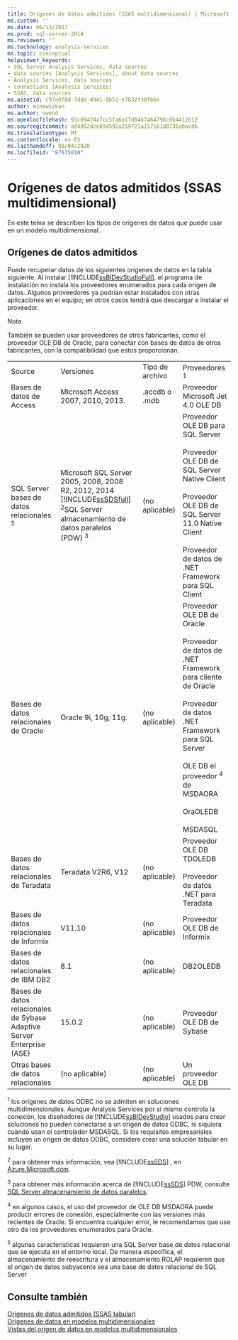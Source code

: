 ```yaml
---
title: Orígenes de datos admitidos (SSAS multidimensional) | Microsoft Docs
ms.custom: ''
ms.date: 06/13/2017
ms.prod: sql-server-2014
ms.reviewer: ''
ms.technology: analysis-services
ms.topic: conceptual
helpviewer_keywords:
- SQL Server Analysis Services, data sources
- data sources [Analysis Services], about data sources
- Analysis Services, data sources
- connections [Analysis Services]
- SSAS, data sources
ms.assetid: c97e0f8d-7ddd-4941-8b51-e7832f30fbbe
author: minewiskan
ms.author: owend
ms.openlocfilehash: 93c09424a7cc5fa6a17d84b7464798c0b4412612
ms.sourcegitcommit: ad4d92dce894592a259721a1571b1d8736abacdb
ms.translationtype: MT
ms.contentlocale: es-ES
ms.lasthandoff: 08/04/2020
ms.locfileid: "87675010"
---
```

# <a name="data-sources-supported-ssas-multidimensional"></a>Orígenes de datos admitidos (SSAS multidimensional)
  En este tema se describen los tipos de orígenes de datos que puede usar en un modelo multidimensional.  
  
##  <a name="supported-data-sources"></a><a name="bkmk_supported_ds"></a>Orígenes de datos admitidos  
 Puede recuperar datos de los siguientes orígenes de datos en la tabla siguiente. Al instalar [!INCLUDE[ssBIDevStudioFull](../../includes/ssbidevstudiofull-md.md)], el programa de instalación no instala los proveedores enumerados para cada origen de datos. Algunos proveedores ya podrían estar instalados con otras aplicaciones en el equipo; en otros casos tendrá que descargar e instalar el proveedor.  
  
> [!NOTE]  
>  También se pueden usar proveedores de otros fabricantes, como el proveedor OLE DB de Oracle, para conectar con bases de datos de otros fabricantes, con la compatibilidad que estos proporcionan.  
  
|||||  
|-|-|-|-|  
|Source|Versiones|Tipo de archivo|Proveedores <sup>1</sup>|  
|Bases de datos de Access|Microsoft Access 2007, 2010, 2013.|.accdb o .mdb|Proveedor Microsoft Jet 4.0 OLE DB|  
|SQL Server bases de datos relacionales <sup>5</sup>|Microsoft SQL Server 2005, 2008, 2008 R2, 2012, 2014 [!INCLUDE[ssSDSfull](../../includes/sssdsfull-md.md)] <sup>2</sup>SQL Server almacenamiento de datos paralelos (PDW) <sup>3</sup>|(no aplicable)|Proveedor OLE DB para SQL Server<br /><br /> Proveedor OLE DB de SQL Server Native Client<br /><br /> Proveedor OLE DB de SQL Server 11.0 Native Client<br /><br /> Proveedor de datos de .NET Framework para SQL Client|  
|Bases de datos relacionales de Oracle|Oracle 9i, 10g, 11g.|(no aplicable)|Proveedor OLE DB de Oracle<br /><br /> Proveedor de datos de .NET Framework para cliente de Oracle<br /><br /> Proveedor de datos .NET Framework para SQL Server<br /><br /> OLE DB el proveedor <sup>4</sup> de MSDAORA<br /><br /> OraOLEDB<br /><br /> MSDASQL|  
|Bases de datos relacionales de Teradata|Teradata V2R6, V12|(no aplicable)|Proveedor OLE DB TDOLEDB<br /><br /> Proveedor de datos .NET para Teradata|  
|Bases de datos relacionales de Informix|V11.10|(no aplicable)|Proveedor OLE DB de Informix|  
|Bases de datos relacionales de IBM DB2|8.1|(no aplicable)|DB2OLEDB|  
|Bases de datos relacionales de Sybase Adaptive Server Enterprise (ASE)|15.0.2|(no aplicable)|Proveedor OLE DB de Sybase|  
|Otras bases de datos relacionales|(no aplicable)|(no aplicable)|Un proveedor OLE DB|  
  
 <sup>1</sup> los orígenes de datos ODBC no se admiten en soluciones multidimensionales. Aunque Analysis Services por sí mismo controla la conexión, los diseñadores de [!INCLUDE[ssBIDevStudio](../../includes/ssbidevstudio-md.md)] usados para crear soluciones no pueden conectarse a un origen de datos ODBC, ni siquiera cuando usan el controlador MSDASQL. Si los requisitos empresariales incluyen un origen de datos ODBC, considere crear una solución tabular en su lugar.  
  
 <sup>2</sup> para obtener más información, vea [!INCLUDE[ssSDS](../../includes/sssds-md.md)] , en [Azure.Microsoft.com](https://go.microsoft.com/fwlink/?LinkID=157856).  
  
 <sup>3</sup> para obtener más información acerca de [!INCLUDE[ssSDS](../../includes/sssds-md.md)] PDW, consulte [SQL Server almacenamiento de datos paralelos](https://go.microsoft.com/fwlink/?LinkId=150895).  
  
 <sup>4</sup> en algunos casos, el uso del proveedor de OLE DB MSDAORA puede producir errores de conexión, especialmente con las versiones más recientes de Oracle. Si encuentra cualquier error, le recomendamos que use otro de los proveedores enumerados para Oracle.  
  
 <sup>5</sup> algunas características requieren una SQL Server base de datos relacional que se ejecuta en el entorno local. De manera específica, el almacenamiento de reescritura y el almacenamiento ROLAP requieren que el origen de datos subyacente sea una base de datos relacional de SQL Server  
  
## <a name="see-also"></a>Consulte también  
 [Orígenes de datos admitidos &#40;SSAS tabular&#41;](../tabular-models/data-sources-supported-ssas-tabular.md)   
 [Orígenes de datos en modelos multidimensionales](data-sources-in-multidimensional-models.md)   
 [Vistas del origen de datos en modelos multidimensionales](data-source-views-in-multidimensional-models.md)  
  
  
